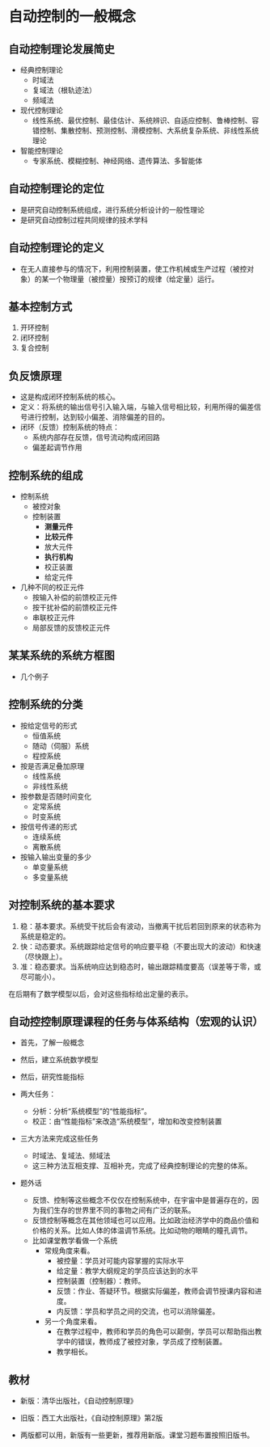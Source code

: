 # 自动控制的一般概念

## 自动控制理论发展简史

* 经典控制理论
  * 时域法
  * 复域法（根轨迹法）
  * 频域法
* 现代控制理论
  * 线性系统、最优控制、最佳估计、系统辨识、自适应控制、鲁棒控制、容错控制、集散控制、预测控制、滑模控制、大系统复杂系统、非线性系统理论
* 智能控制理论
  * 专家系统、模糊控制、神经网络、遗传算法、多智能体

## 自动控制理论的定位

* 是研究自动控制系统组成，进行系统分析设计的一般性理论
* 是研究自动控制过程共同规律的技术学科

## 自动控制理论的定义

* 在无人直接参与的情况下，利用控制装置，使工作机械或生产过程（被控对象）的某一个物理量（被控量）按预订的规律（给定量）运行。

## 基本控制方式

1. 开环控制
2. 闭环控制
3. 复合控制

## 负反馈原理

* 这是构成闭环控制系统的核心。
* 定义：将系统的输出信号引入输入端，与输入信号相比较，利用所得的偏差信号进行控制，达到较小偏差、消除偏差的目的。
* 闭环（反馈）控制系统的特点：
  * 系统内部存在反馈，信号流动构成闭回路
  * 偏差起调节作用

## 控制系统的组成

* 控制系统
  * 被控对象
  * 控制装置
    * **测量元件**
    * **比较元件**
    * 放大元件
    * **执行机构**
    * 校正装置
    * 给定元件
* 几种不同的校正元件
  * 按输入补偿的前馈校正元件
  * 按干扰补偿的前馈校正元件
  * 串联校正元件
  * 局部反馈的反馈校正元件

## 某某系统的系统方框图

* 几个例子

## 控制系统的分类

* 按给定信号的形式
  * 恒值系统
  * 随动（伺服）系统
  * 程控系统
* 按是否满足叠加原理
  * 线性系统
  * 非线性系统
* 按参数是否随时间变化
  * 定常系统
  * 时变系统
* 按信号传递的形式
  * 连续系统
  * 离散系统
* 按输入输出变量的多少
  * 单变量系统
  * 多变量系统

## 对控制系统的基本要求

1. 稳：基本要求。系统受干扰后会有波动，当撤离干扰后若回到原来的状态称为系统是稳定的。
2. 快：动态要求。系统跟踪给定信号的响应要平稳（不要出现大的波动）和快速（尽快跟上）。
3. 准：稳态要求。当系统响应达到稳态时，输出跟踪精度要高（误差等于零，或尽可能小）。

在后期有了数学模型以后，会对这些指标给出定量的表示。

## 自动控控制原理课程的任务与体系结构（宏观的认识）

* 首先，了解一般概念
* 然后，建立系统数学模型
* 然后，研究性能指标
* 两大任务：
  * 分析：分析“系统模型”的“性能指标”。
  * 校正：由“性能指标”来改造“系统模型”，增加和改变控制装置

* 三大方法来完成这些任务
  * 时域法、复域法、频域法
  * 这三种方法互相支撑、互相补充，完成了经典控制理论的完整的体系。

* 题外话
  * 反馈、控制等这些概念不仅仅在控制系统中，在宇宙中是普遍存在的，因为我们生存的世界里不同的事物之间有广泛的联系。
  * 反馈控制等概念在其他领域也可以应用。比如政治经济学中的商品价值和价格的关系。比如人体的体温调节系统。比如动物的眼睛的瞳孔调节。
  * 比如课堂教学看做一个系统
    * 常规角度来看。
      * 被控量：学员对可能内容掌握的实际水平
      * 给定量：教学大纲规定的学员应该达到的水平
      * 控制装置（控制器）：教师。
      * 反馈：作业、答疑环节。根据实际偏差，教师会调节授课内容和进度。
      * 内反馈：学员和学员之间的交流，也可以消除偏差。
    * 另一个角度来看。
      * 在教学过程中，教师和学员的角色可以颠倒，学员可以帮助指出教学中的错误，教师成了被控对象，学员成了控制装置。
      * 教学相长。

## 教材

* 新版：清华出版社，《自动控制原理》
* 旧版：西工大出版社，《自动控制原理》第2版

* 两版都可以用，新版有一些更新，推荐用新版。课堂习题布置按照旧版书。

